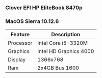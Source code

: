 ### Clover EFI HP EliteBook 8470p
### MacOS Sierra 10.12.6

| Feature | Description |
| ------- | ----------- |
| Processor | Intel Core i5-3320M |
| Graphics | Intel HD Graphics 4000 |
| Display | 1366x768 |
| Ram | 2x4GB Bus 1600 |
